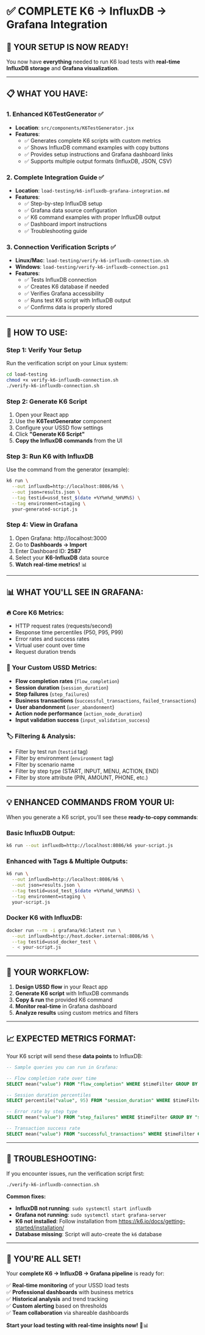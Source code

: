 # ✅ COMPLETE K6 → InfluxDB → Grafana Integration

## 🎯 **YOUR SETUP IS NOW READY!**

You now have **everything** needed to run K6 load tests with **real-time InfluxDB storage** and **Grafana visualization**.

---

## 📋 **WHAT YOU HAVE:**

### **1. Enhanced K6TestGenerator** ✅
- **Location**: `src/components/K6TestGenerator.jsx`
- **Features**: 
  - ✅ Generates complete K6 scripts with custom metrics
  - ✅ Shows InfluxDB command examples with copy buttons
  - ✅ Provides setup instructions and Grafana dashboard links
  - ✅ Supports multiple output formats (InfluxDB, JSON, CSV)

### **2. Complete Integration Guide** ✅
- **Location**: `load-testing/k6-influxdb-grafana-integration.md`
- **Features**:
  - ✅ Step-by-step InfluxDB setup
  - ✅ Grafana data source configuration
  - ✅ K6 command examples with proper InfluxDB output
  - ✅ Dashboard import instructions
  - ✅ Troubleshooting guide

### **3. Connection Verification Scripts** ✅
- **Linux/Mac**: `load-testing/verify-k6-influxdb-connection.sh`
- **Windows**: `load-testing/verify-k6-influxdb-connection.ps1`
- **Features**:
  - ✅ Tests InfluxDB connection
  - ✅ Creates K6 database if needed
  - ✅ Verifies Grafana accessibility
  - ✅ Runs test K6 script with InfluxDB output
  - ✅ Confirms data is properly stored

---

## 🚀 **HOW TO USE:**

### **Step 1: Verify Your Setup**
Run the verification script on your Linux system:
```bash
cd load-testing
chmod +x verify-k6-influxdb-connection.sh
./verify-k6-influxdb-connection.sh
```

### **Step 2: Generate K6 Script**
1. Open your React app
2. Use the **K6TestGenerator** component
3. Configure your USSD flow settings
4. Click **"Generate K6 Script"**
5. **Copy the InfluxDB commands** from the UI

### **Step 3: Run K6 with InfluxDB**
Use the command from the generator (example):
```bash
k6 run \
  --out influxdb=http://localhost:8086/k6 \
  --out json=results.json \
  --tag testid=ussd_test_$(date +%Y%m%d_%H%M%S) \
  --tag environment=staging \
  your-generated-script.js
```

### **Step 4: View in Grafana**
1. Open Grafana: http://localhost:3000
2. Go to **Dashboards → Import**
3. Enter Dashboard ID: **2587**
4. Select your **K6-InfluxDB** data source
5. **Watch real-time metrics!** 📊

---

## 📊 **WHAT YOU'LL SEE IN GRAFANA:**

### **🔥 Core K6 Metrics:**
- HTTP request rates (requests/second)
- Response time percentiles (P50, P95, P99)
- Error rates and success rates
- Virtual user count over time
- Request duration trends

### **🎯 Your Custom USSD Metrics:**
- **Flow completion rates** (`flow_completion`)
- **Session duration** (`session_duration`)
- **Step failures** (`step_failures`)
- **Business transactions** (`successful_transactions`, `failed_transactions`)
- **User abandonment** (`user_abandonment`)
- **Action node performance** (`action_node_duration`)
- **Input validation success** (`input_validation_success`)

### **🏷️ Filtering & Analysis:**
- Filter by test run (`testid` tag)
- Filter by environment (`environment` tag)
- Filter by scenario name
- Filter by step type (START, INPUT, MENU, ACTION, END)
- Filter by store attribute (PIN, AMOUNT, PHONE, etc.)

---

## 💡 **ENHANCED COMMANDS FROM YOUR UI:**

When you generate a K6 script, you'll see these **ready-to-copy commands**:

### **Basic InfluxDB Output:**
```bash
k6 run --out influxdb=http://localhost:8086/k6 your-script.js
```

### **Enhanced with Tags & Multiple Outputs:**
```bash
k6 run \
  --out influxdb=http://localhost:8086/k6 \
  --out json=results.json \
  --tag testid=ussd_test_$(date +%Y%m%d_%H%M%S) \
  --tag environment=staging \
  your-script.js
```

### **Docker K6 with InfluxDB:**
```bash
docker run --rm -i grafana/k6:latest run \
  --out influxdb=http://host.docker.internal:8086/k6 \
  --tag testid=ussd_docker_test \
  - < your-script.js
```

---

## 🎯 **YOUR WORKFLOW:**

1. **Design USSD flow** in your React app
2. **Generate K6 script** with InfluxDB commands
3. **Copy & run** the provided K6 command
4. **Monitor real-time** in Grafana dashboard
5. **Analyze results** using custom metrics and filters

---

## 📈 **EXPECTED METRICS FORMAT:**

Your K6 script will send these **data points** to InfluxDB:

```sql
-- Sample queries you can run in Grafana:

-- Flow completion rate over time
SELECT mean("value") FROM "flow_completion" WHERE $timeFilter GROUP BY time($__interval)

-- Session duration percentiles
SELECT percentile("value", 95) FROM "session_duration" WHERE $timeFilter GROUP BY time($__interval)

-- Error rate by step type
SELECT mean("value") FROM "step_failures" WHERE $timeFilter GROUP BY "step_type", time($__interval)

-- Transaction success rate
SELECT mean("value") FROM "successful_transactions" WHERE $timeFilter GROUP BY time($__interval)
```

---

## 🔧 **TROUBLESHOOTING:**

If you encounter issues, run the verification script first:
```bash
./verify-k6-influxdb-connection.sh
```

**Common fixes:**
- **InfluxDB not running**: `sudo systemctl start influxdb`
- **Grafana not running**: `sudo systemctl start grafana-server`  
- **K6 not installed**: Follow installation from https://k6.io/docs/getting-started/installation/
- **Database missing**: Script will auto-create the `k6` database

---

## 🎉 **YOU'RE ALL SET!**

Your **complete K6 → InfluxDB → Grafana pipeline** is ready for:

✅ **Real-time monitoring** of your USSD load tests  
✅ **Professional dashboards** with business metrics  
✅ **Historical analysis** and trend tracking  
✅ **Custom alerting** based on thresholds  
✅ **Team collaboration** via shareable dashboards  

**Start your load testing with real-time insights now!** 🚀📊
